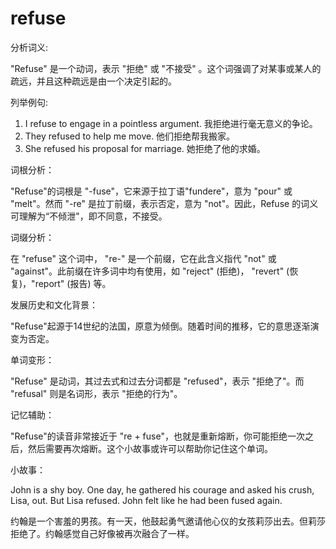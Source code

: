 # refuse

分析词义:

  

"Refuse" 是一个动词，表示 "拒绝" 或 "不接受" 。这个词强调了对某事或某人的疏远，并且这种疏远是由一个决定引起的。

  

列举例句:

  

1.  I refuse to engage in a pointless argument. 我拒绝进行毫无意义的争论。
2.  They refused to help me move. 他们拒绝帮我搬家。
3.  She refused his proposal for marriage. 她拒绝了他的求婚。

  

词根分析：

  

"Refuse"的词根是 "-fuse"，它来源于拉丁语"fundere"，意为 "pour" 或 "melt"。然而 "-re" 是拉丁前缀，表示否定，意为 "not"。因此，Refuse 的词义可理解为“不倾泄"，即不同意，不接受。

  

词缀分析：

  

在 "refuse" 这个词中， "re-" 是一个前缀，它在此含义指代 "not" 或 "against"。此前缀在许多词中均有使用，如 "reject" (拒绝)， "revert" (恢复)，"report" (报告) 等。

  

发展历史和文化背景：

  

"Refuse"起源于14世纪的法国，原意为倾倒。随着时间的推移，它的意思逐渐演变为否定。

  

单词变形：

  

"Refuse" 是动词，其过去式和过去分词都是 "refused"，表示 "拒绝了"。而 "refusal" 则是名词形，表示 "拒绝的行为"。

  

记忆辅助：

  

"Refuse"的读音非常接近于 "re + fuse"，也就是重新熔断，你可能拒绝一次之后，然后需要再次熔断。这个小故事或许可以帮助你记住这个单词。

  

小故事：

  

John is a shy boy. One day, he gathered his courage and asked his crush, Lisa, out. But Lisa refused. John felt like he had been fused again.

  

约翰是一个害羞的男孩。有一天，他鼓起勇气邀请他心仪的女孩莉莎出去。但莉莎拒绝了。约翰感觉自己好像被再次融合了一样。
